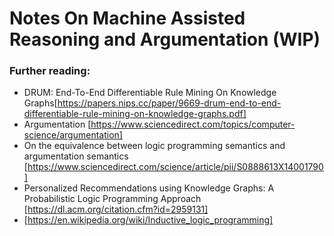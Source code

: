 # Notes On Machine Assisted Reasoning and Argumentation (WIP)

### Further reading:

- DRUM: End-To-End Differentiable Rule Mining On Knowledge Graphs[https://papers.nips.cc/paper/9669-drum-end-to-end-differentiable-rule-mining-on-knowledge-graphs.pdf]
- Argumentation [https://www.sciencedirect.com/topics/computer-science/argumentation]
- On the equivalence between logic programming semantics and argumentation semantics [https://www.sciencedirect.com/science/article/pii/S0888613X14001790]
- Personalized Recommendations using Knowledge Graphs: A Probabilistic Logic Programming Approach [https://dl.acm.org/citation.cfm?id=2959131]
- [https://en.wikipedia.org/wiki/Inductive_logic_programming]
